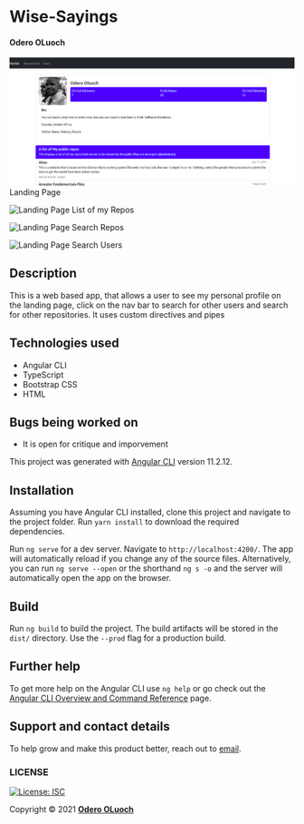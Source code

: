 # Wise-Sayings
####  **Odero OLuoch**



![Landing Page](./src/assets/images/LandingOne.png)
Landing Page


![Landing Page](./src/assets/images/LandingTwo.ong)
List of my Repos


![Landing Page](./src/assets/images/LandingThree.png)
Search Repos

![Landing Page](./src/assets/images/LandingFour)
Search Users



## Description
This is a web based app, that allows a user to see my personal profile on the landing page, click on the nav bar to search for other users and search for other repositories. It uses custom directives and pipes





## Technologies used
- Angular CLI
- TypeScript
- Bootstrap CSS
- HTML


## Bugs being worked on
- It is open for critique and imporvement


This project was generated with [Angular CLI](https://github.com/angular/angular-cli) version 11.2.12.

## Installation
Assuming you have Angular CLI installed, clone this project and navigate to the project folder. Run `yarn install` to download the required dependencies.

Run `ng serve` for a dev server. Navigate to `http://localhost:4200/`. The app will automatically reload if you change any of the source files. Alternatively, you can run `ng serve --open` or the shorthand `ng s -o` and the server will automatically open the app on the browser.



## Build

Run `ng build` to build the project. The build artifacts will be stored in the `dist/` directory. Use the `--prod` flag for a production build.



## Further help

To get more help on the Angular CLI use `ng help` or go check out the [Angular CLI Overview and Command Reference](https://angular.io/cli) page.

## Support and contact details
To help grow and make this product better, reach out to [email](mailto:oderoluoch@gmail.com).
### LICENSE
[![License: ISC](https://img.shields.io/badge/License-ISC-yellow.svg)](/LICENSE)

Copyright &copy; 2021 **[Odero OLuoch](www.github.com/OderoOluoch)**








